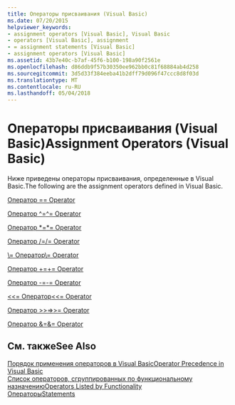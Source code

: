 ```yaml
---
title: Операторы присваивания (Visual Basic)
ms.date: 07/20/2015
helpviewer_keywords:
- assignment operators [Visual Basic], Visual Basic
- operators [Visual Basic], assignment
- = assignment statements [Visual Basic]
- assignment operators [Visual Basic]
ms.assetid: 43b7e40c-b7af-45f6-b100-198a90f2561e
ms.openlocfilehash: d86ddb9f57b30350ee962bb0c81f68884ab4d258
ms.sourcegitcommit: 3d5d33f384eeba41b2dff79d096f47ccc8d8f03d
ms.translationtype: MT
ms.contentlocale: ru-RU
ms.lasthandoff: 05/04/2018
---
```

# <a name="assignment-operators-visual-basic"></a><span data-ttu-id="5db8b-102">Операторы присваивания (Visual Basic)</span><span class="sxs-lookup"><span data-stu-id="5db8b-102">Assignment Operators (Visual Basic)</span></span>
<span data-ttu-id="5db8b-103">Ниже приведены операторы присваивания, определенные в Visual Basic.</span><span class="sxs-lookup"><span data-stu-id="5db8b-103">The following are the assignment operators defined in Visual Basic.</span></span>  
  
 [<span data-ttu-id="5db8b-104">Оператор =</span><span class="sxs-lookup"><span data-stu-id="5db8b-104">= Operator</span></span>](../../../visual-basic/language-reference/operators/assignment-operator.md)  
  
 [<span data-ttu-id="5db8b-105">Оператор ^=</span><span class="sxs-lookup"><span data-stu-id="5db8b-105">^= Operator</span></span>](../../../visual-basic/language-reference/operators/exponentiation-assignment-operator.md)  
  
 [<span data-ttu-id="5db8b-106">Оператор \*=</span><span class="sxs-lookup"><span data-stu-id="5db8b-106">\*= Operator</span></span>](../../../visual-basic/language-reference/operators/multiplication-assignment-operator.md)  
  
 [<span data-ttu-id="5db8b-107">Оператор /=</span><span class="sxs-lookup"><span data-stu-id="5db8b-107">/= Operator</span></span>](../../../visual-basic/language-reference/operators/floating-point-division-assignment-operator.md)  
  
 [<span data-ttu-id="5db8b-108">\\= Оператор</span><span class="sxs-lookup"><span data-stu-id="5db8b-108">\\= Operator</span></span>](../../../visual-basic/language-reference/operators/integer-division-assignment-operator.md)  
  
 [<span data-ttu-id="5db8b-109">Оператор +=</span><span class="sxs-lookup"><span data-stu-id="5db8b-109">+= Operator</span></span>](../../../visual-basic/language-reference/operators/addition-assignment-operator.md)  
  
 [<span data-ttu-id="5db8b-110">Оператор -=</span><span class="sxs-lookup"><span data-stu-id="5db8b-110">-= Operator</span></span>](../../../visual-basic/language-reference/operators/subtraction-assignment-operator.md)  
  
 [<span data-ttu-id="5db8b-111"><\<= Оператор</span><span class="sxs-lookup"><span data-stu-id="5db8b-111"><\<= Operator</span></span>](../../../visual-basic/language-reference/operators/left-shift-assignment-operator.md)  
  
 [<span data-ttu-id="5db8b-112">Оператор >>=</span><span class="sxs-lookup"><span data-stu-id="5db8b-112">>>= Operator</span></span>](../../../visual-basic/language-reference/operators/right-shift-assignment-operator.md)  
  
 [<span data-ttu-id="5db8b-113">Оператор &=</span><span class="sxs-lookup"><span data-stu-id="5db8b-113">&= Operator</span></span>](../../../visual-basic/language-reference/operators/and-assignment-operator.md)  
  
## <a name="see-also"></a><span data-ttu-id="5db8b-114">См. также</span><span class="sxs-lookup"><span data-stu-id="5db8b-114">See Also</span></span>  
 [<span data-ttu-id="5db8b-115">Порядок применения операторов в Visual Basic</span><span class="sxs-lookup"><span data-stu-id="5db8b-115">Operator Precedence in Visual Basic</span></span>](../../../visual-basic/language-reference/operators/operator-precedence.md)  
 [<span data-ttu-id="5db8b-116">Список операторов, сгруппированных по функциональному назначению</span><span class="sxs-lookup"><span data-stu-id="5db8b-116">Operators Listed by Functionality</span></span>](../../../visual-basic/language-reference/operators/operators-listed-by-functionality.md)  
 [<span data-ttu-id="5db8b-117">Операторы</span><span class="sxs-lookup"><span data-stu-id="5db8b-117">Statements</span></span>](../../../visual-basic/language-reference/statements/index.md)
